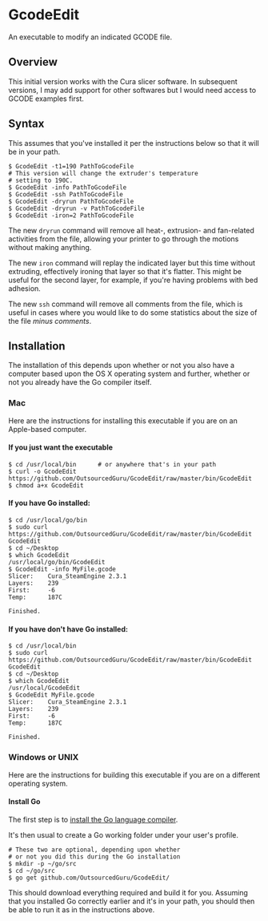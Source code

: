 # GcodeEdit
An executable to modify an indicated GCODE file.

## Overview
This initial version works with the Cura slicer software. In subsequent versions, I may add support for other softwares but I would need access to GCODE examples first.

## Syntax
This assumes that you've installed it per the instructions below so that it will be in your path.

```
$ GcodeEdit -t1=190 PathToGcodeFile
# This version will change the extruder's temperature
# setting to 190C.
$ GcodeEdit -info PathToGcodeFile
$ GcodeEdit -ssh PathToGcodeFile
$ GcodeEdit -dryrun PathToGcodeFile
$ GcodeEdit -dryrun -v PathToGcodeFile
$ GcodeEdit -iron=2 PathToGcodeFile
```

The new `dryrun` command will remove all heat-, extrusion- and fan-related activities from the file, allowing your printer to go through the motions without making anything.

The new `iron` command will replay the indicated layer but this time without extruding, effectively ironing that layer so that it's flatter. This might be useful for the second layer, for example, if you're having problems with bed adhesion.

The new `ssh` command will remove all comments from the file, which is useful in cases where you would like to do some statistics about the size of the file *minus comments*.

## Installation
The installation of this depends upon whether or not you also have a computer based upon the OS X operating system and further, whether or not you already have the Go compiler itself.

### Mac
Here are the instructions for installing this executable if you are on an Apple-based computer.

#### If you just want the executable
```
$ cd /usr/local/bin      # or anywhere that's in your path
$ curl -o GcodeEdit https://github.com/OutsourcedGuru/GcodeEdit/raw/master/bin/GcodeEdit
$ chmod a+x GcodeEdit
```

#### If you have Go installed:

```
$ cd /usr/local/go/bin
$ sudo curl https://github.com/OutsourcedGuru/GcodeEdit/raw/master/bin/GcodeEdit GcodeEdit
$ cd ~/Desktop
$ which GcodeEdit
/usr/local/go/bin/GcodeEdit
$ GcodeEdit -info MyFile.gcode
Slicer:    Cura_SteamEngine 2.3.1
Layers:    239
First:     -6
Temp:      187C

Finished.
```

#### If you have don't have Go installed:

```
$ cd /usr/local/bin
$ sudo curl https://github.com/OutsourcedGuru/GcodeEdit/raw/master/bin/GcodeEdit GcodeEdit
$ cd ~/Desktop
$ which GcodeEdit
/usr/local/GcodeEdit
$ GcodeEdit MyFile.gcode
Slicer:    Cura_SteamEngine 2.3.1
Layers:    239
First:     -6
Temp:      187C

Finished.
```

### Windows or UNIX
Here are the instructions for building this executable if you are on a different operating system.

#### Install Go
The first step is to [install the Go language compiler](https://golang.org).

It's then usual to create a Go working folder under your user's profile.

```
# These two are optional, depending upon whether
# or not you did this during the Go installation
$ mkdir -p ~/go/src
$ cd ~/go/src
$ go get github.com/OutsourcedGuru/GcodeEdit/
```

This should download everything required and build it for you. Assuming that you installed Go correctly earlier and it's in your path, you should then be able to run it as in the instructions above.
